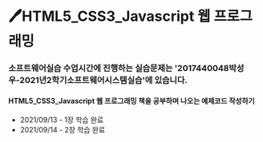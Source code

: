 # 🖊HTML5_CSS3_Javascript 웹 프로그래밍 

### 소프트웨어실습 수업시간에 진행하는 실습문제는 '2017440048박성우-2021년2학기소프트웨어시스템실습'에 있습니다.

#### HTML5_CSS3_Javascript 웹 프로그래밍 책을 공부하며 나오는 예제코드 작성하기
- 2021/09/13 - 1장 학습 완료
- 2021/09/14 - 2장 학습 완료